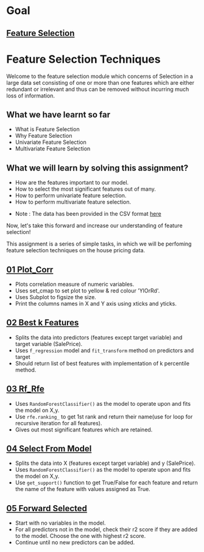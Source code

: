 # Goal 


## [Feature Selection](1_Feature_Selection.ipynb)

# Feature Selection Techniques 

Welcome to the feature selection module which concerns of Selection
in a large data set consisting of one or more than one features which are either redundant or irrelevant
and thus can be removed without incurring much loss of information.

## What we have learnt so far 

* What is Feature Selection
* Why Feature Selection
* Univariate Feature Selection
* Multivariate Feature Selection


## What we will learn by solving this assignment?

* How are the features important to our model.
* How to select the most significant features out of many.
* How to perform univariate feature selection.
* How to perform multivariate feature selection.
- Note : The data has been provided in the CSV format [here](House_Prices_Multivariate.csv) 

Now, let's take this forward and increase our understanding of feature selection!

This assignment is a series of simple tasks, in which we will be perfoming feature selection techniques on the house pricing data.
## [01 Plot_Corr](01_Plot_Corr)
- Plots correlation measure of numeric variables.
- Uses set_cmap to set plot to yellow & red colour 'YlOrRd'.
- Uses Subplot to figsize the size. 
- Print the columns names in X and Y axis using xticks and yticks.
## [02 Best k Features](02_Best_k_Features)
- Splits the data into predictors (features except target variable) and target variable (SalePrice).
- Uses `f_regression` model and `fit_transform` method on predictors and target
- Should return list of best features with implementation of k percentile method.
## [03 Rf_Rfe](03_Rf_Rfe)
- Uses `RandomForestClassifier()` as the model to operate upon and fits the model on X,y.
- Use `rfe.ranking_` to get 1st rank and return their name(use for loop for recursive iteration for all features).
- Gives out most significant features which are retained.
## [04 Select From Model](04_Select_From_Model)
- Splits the data into X (features except target variable) and y (SalePrice).
- Uses `RandomForestClassifier()` as the model to operate upon and fits the model on X,y.
- Use `get_support()` function to get True/False for each 
feature and return the name of the feature with values assigned as True.
## [05 Forward Selected](05_Forward_Selected)
- Start with no variables in the model.
- For all predictors not in the model, check their r2 score if they are added to the model. Choose the one
with highest r2 score.
- Continue until no new predictors can be added.

